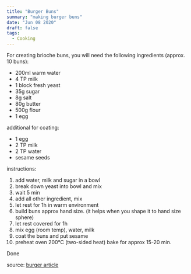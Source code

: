 ```yaml
---
title: "Burger Buns"
summary: "making burger buns"
date: "Jun 08 2020"
draft: false
tags:
  - Cooking
---
```


For creating brioche buns, you will need the following ingredients (approx. 10 buns):

- 200ml warm water
- 4 TP milk
- 1 block fresh yeast
- 35g sugar
- 8g salt
- 80g butter
- 500g flour
- 1 egg

additional for coating:

- 1 egg
- 2 TP milk
- 2 TP water
- sesame seeds

instructions:

1. add water, milk and sugar in a bowl
2. break down yeast into bowl and mix
3. wait 5 min
4. add all other ingredient, mix
5. let rest for 1h in warm environment
6. build buns approx hand size. (it helps when you shape it to hand size sphere)
7. let rest covered for 1h
8. mix egg (room temp), water, milk
9. coat the buns and put sesame
10. preheat oven 200°C (two-sided heat) bake for approx 15-20 min.

Done

source: [burger article](https://bbqpit.de/die-perfekten-hamburgerbroetchen/)
